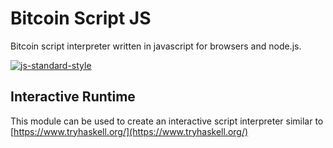 # Bitcoin Script JS
Bitcoin script interpreter written in javascript for browsers and node.js.

[![js-standard-style](https://img.shields.io/badge/code%20style-standard-brightgreen.svg)](http://standardjs.com)

## Interactive Runtime
This module can be used to create an interactive script interpreter similar to [https://www.tryhaskell.org/](https://www.tryhaskell.org/)
